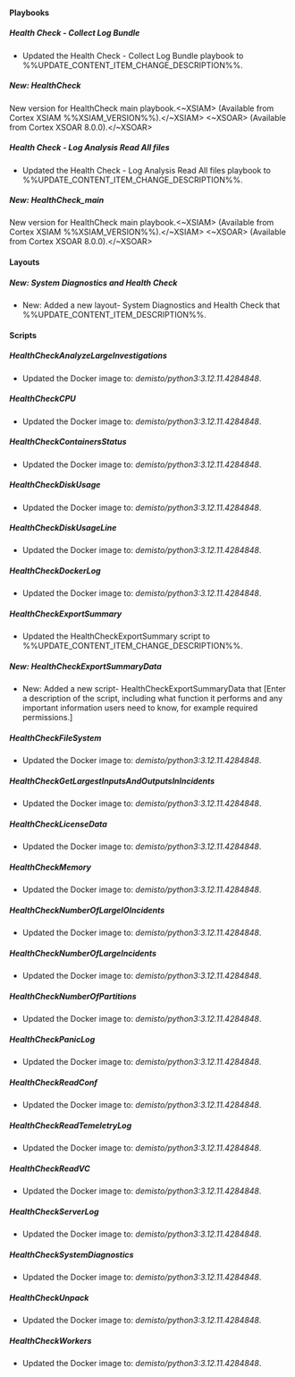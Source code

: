 
#### Playbooks

##### Health Check - Collect Log Bundle

- Updated the Health Check - Collect Log Bundle playbook to %%UPDATE_CONTENT_ITEM_CHANGE_DESCRIPTION%%.
##### New: HealthCheck

New version for HealthCheck main playbook.<~XSIAM> (Available from Cortex XSIAM %%XSIAM_VERSION%%).</~XSIAM>
<~XSOAR> (Available from Cortex XSOAR 8.0.0).</~XSOAR>
##### Health Check - Log Analysis Read All files

- Updated the Health Check - Log Analysis Read All files playbook to %%UPDATE_CONTENT_ITEM_CHANGE_DESCRIPTION%%.
##### New: HealthCheck_main

New version for HealthCheck main playbook.<~XSIAM> (Available from Cortex XSIAM %%XSIAM_VERSION%%).</~XSIAM>
<~XSOAR> (Available from Cortex XSOAR 8.0.0).</~XSOAR>

#### Layouts

##### New: System Diagnostics and Health Check

- New: Added a new layout- System Diagnostics and Health Check that %%UPDATE_CONTENT_ITEM_DESCRIPTION%%.



#### Scripts

##### HealthCheckAnalyzeLargeInvestigations

- Updated the Docker image to: *demisto/python3:3.12.11.4284848*.


##### HealthCheckCPU

- Updated the Docker image to: *demisto/python3:3.12.11.4284848*.


##### HealthCheckContainersStatus

- Updated the Docker image to: *demisto/python3:3.12.11.4284848*.


##### HealthCheckDiskUsage

- Updated the Docker image to: *demisto/python3:3.12.11.4284848*.


##### HealthCheckDiskUsageLine

- Updated the Docker image to: *demisto/python3:3.12.11.4284848*.


##### HealthCheckDockerLog

- Updated the Docker image to: *demisto/python3:3.12.11.4284848*.


##### HealthCheckExportSummary

- Updated the HealthCheckExportSummary script to %%UPDATE_CONTENT_ITEM_CHANGE_DESCRIPTION%%.

##### New: HealthCheckExportSummaryData

- New: Added a new script- HealthCheckExportSummaryData that [Enter a description of the script, including what function it performs and any important information users need to know, for example required permissions.]


##### HealthCheckFileSystem

- Updated the Docker image to: *demisto/python3:3.12.11.4284848*.


##### HealthCheckGetLargestInputsAndOutputsInIncidents

- Updated the Docker image to: *demisto/python3:3.12.11.4284848*.


##### HealthCheckLicenseData

- Updated the Docker image to: *demisto/python3:3.12.11.4284848*.


##### HealthCheckMemory

- Updated the Docker image to: *demisto/python3:3.12.11.4284848*.


##### HealthCheckNumberOfLargeIOIncidents

- Updated the Docker image to: *demisto/python3:3.12.11.4284848*.


##### HealthCheckNumberOfLargeIncidents

- Updated the Docker image to: *demisto/python3:3.12.11.4284848*.


##### HealthCheckNumberOfPartitions

- Updated the Docker image to: *demisto/python3:3.12.11.4284848*.


##### HealthCheckPanicLog

- Updated the Docker image to: *demisto/python3:3.12.11.4284848*.


##### HealthCheckReadConf

- Updated the Docker image to: *demisto/python3:3.12.11.4284848*.


##### HealthCheckReadTemeletryLog

- Updated the Docker image to: *demisto/python3:3.12.11.4284848*.


##### HealthCheckReadVC

- Updated the Docker image to: *demisto/python3:3.12.11.4284848*.


##### HealthCheckServerLog

- Updated the Docker image to: *demisto/python3:3.12.11.4284848*.


##### HealthCheckSystemDiagnostics

- Updated the Docker image to: *demisto/python3:3.12.11.4284848*.


##### HealthCheckUnpack

- Updated the Docker image to: *demisto/python3:3.12.11.4284848*.


##### HealthCheckWorkers

- Updated the Docker image to: *demisto/python3:3.12.11.4284848*.


